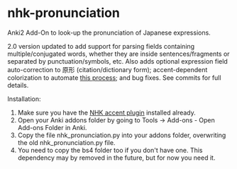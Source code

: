 # nhk-pronunciation
Anki2 Add-On to look-up the pronunciation of Japanese expressions.

2.0 version updated to add support for parsing fields containing multiple/conjugated words, 
whether they are inside sentences/fragments or separated by punctuation/symbols, etc. Also adds optional expression field auto-correction to 原形 (citation/dictionary form); accent-dependent colorization to automate [this process](https://www.youtube.com/watch?v=cy7GvwI7uV8&t=4m10s); and bug fixes. See commits for full details.


Installation:
1. Make sure you have the [NHK accent plugin](https://ankiweb.net/shared/info/932119536) installed already.
2. Open your Anki addons folder by going to Tools -> Add-ons - Open Add-ons Folder in Anki.
3. Copy the file nhk_pronunciation.py into your addons folder, overwriting the old nhk_pronunciation.py file.
4. You need to copy the bs4 folder too if you don't have one. This dependency may by removed in the future, but for now you need it.
